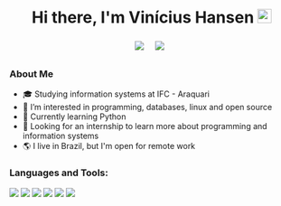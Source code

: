 <div align="center">
  <h1> Hi there, I'm Vinícius Hansen <img src="https://media.giphy.com/media/hvRJCLFzcasrR4ia7z/giphy.gif" width="25px"></h1>
</div>

<p align='center'> 
   <a href="https://www.linkedin.com/in/viniciushansen"><img src="https://img.shields.io/badge/LinkedIn-0077B5?style=for-the-badge&logo=linkedin&logoColor=white" style="margin:6px 4px 6px 4px"></a>&nbsp;&nbsp;
   <a href="https://www.codewars.com/users/ViniciusHansen"><img src="https://www.codewars.com/users/ViniciusHansen/badges/small" style="margin:6px 4px 6px 4px"></a>&nbsp;&nbsp;

### About Me
- 🎓 Studying information systems at IFC - Araquari
- 👀 I’m interested in programming, databases, linux and open source
- 🌱 Currently learning Python
- 💞️ Looking for an internship to learn more about programming and information systems
- 🌎 I live in Brazil, but I'm open for remote work


### Languages and Tools:
<p align="left">
  <img src='https://img.shields.io/badge/Python-3776AB?style=for-the-badge&logo=python&logoColor=white' style="vertical-align:top margin:6px 4px">
  <img src='https://img.shields.io/badge/HTML5-E34F26?style=for-the-badge&logo=html5&logoColor=white' style="vertical-align:top margin:6px 4px">
  <img src='https://img.shields.io/badge/CSS3-1572B6?style=for-the-badge&logo=css3&logoColor=white' style="vertical-align:top margin:6px 4px">
  <!--<img src='https://img.shields.io/badge/JavaScript-323330?style=for-the-badge&logo=javascript&logoColor=F7DF1E' style="vertical-align:top margin:6px 4px"> -->
  <img src='https://img.shields.io/badge/Linux-FCC624?style=for-the-badge&logo=linux&logoColor=black' style="vertical-align:top margin:6px 4px">
  <img src='https://img.shields.io/badge/Git-F05032?style=for-the-badge&logo=git&logoColor=white' style="vertical-align:top margin:6px 4px">
  <img src='https://img.shields.io/badge/Visual_Studio_Code-0078D4?style=for-the-badge&logo=visual%20studio%20code&logoColor=white' style="vertical-align:top margin:6px 4px">
  <!--
  <img src='' style="vertical-align:top margin:6px 4px">
  <img src='' style="vertical-align:top margin:6px 4px">
  <img src='' style="vertical-align:top margin:6px 4px">
  <img src='' style="vertical-align:top margin:6px 4px">
-->
</p>
